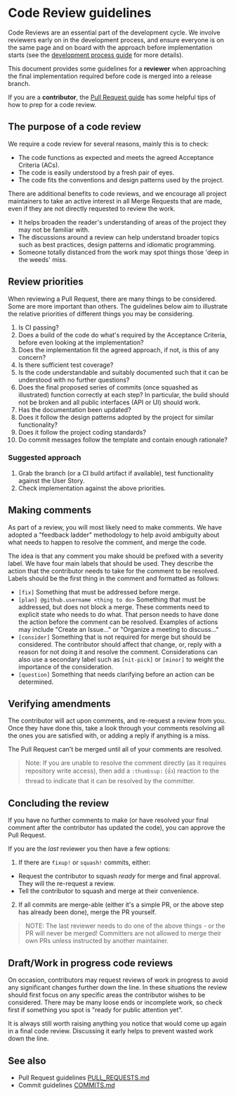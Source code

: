 # Code Review guidelines

Code Reviews are an essential part of the development cycle. We involve
reviewers early on in the development process, and ensure everyone is on
the same page and on board with the approach before implementation
starts (see the [development process guide](PROCESS.md) for more
details).

This document provides some guidelines for a **reviewer** when
approaching the final implementation required before code is merged into
a release branch.

If you are a **contributor**, the [Pull Request guide](PULL_REQUESTS.md)
has some helpful tips of how to prep for a code review.


## The purpose of a code review

We require a code review for several reasons, mainly this is to check:

- The code functions as expected and meets the agreed Acceptance
  Criteria (ACs).
- The code is easily understood by a fresh pair of eyes.
- The code fits the conventions and design patterns used by the project.

There are additional benefits to code reviews, and we encourage all
project maintainers to take an active interest in all Merge Requests
that are made, even if they are not directly requested to review the
work.

- It helps broaden the reader's understanding of areas of the project
  they may not be familiar with.
- The discussions around a review can help understand broader topics
  such as best practices, design patterns and idiomatic programming.
- Someone totally distanced from the work may spot things those 'deep in
  the weeds' miss.


## Review priorities

When reviewing a Pull Request, there are many things to be considered.
Some are more important than others. The guidelines below aim to
illustrate the relative priorities of different things you may be
considering.

1. Is CI passing?
2. Does a build of the code do what's required by the Acceptance
   Criteria, before even looking at the implementation?
3. Does the implementation fit the agreed approach, if not, is this of
   any concern?
4. Is there sufficient test coverage?
5. Is the code understandable and suitably documented such that it can
   be understood with no further questions?
6. Does the final proposed series of commits (once squashed as
   illustrated) function correctly at each step? In particular, the
   build should not be broken and all public interfaces (API or UI)
   should work.
7. Has the documentation been updated?
8. Does it follow the design patterns adopted by the project for similar
   functionality?
9. Does it follow the project coding standards?
10. Do commit messages follow the template and contain enough rationale?


### Suggested approach

1. Grab the branch (or a CI build artifact if available), test
   functionality against the User Story.
2. Check implementation against the above priorities.


## Making comments

As part of a review, you will most likely need to make comments. We
have adopted a "feedback ladder" methodology to help avoid ambiguity
about what needs to happen to resolve the comment, and merge the code.

The idea is that any comment you make should be prefixed with a severity
label. We have four main labels that should be used. They describe the
action that the contributor needs to take for the comment to be
resolved. Labels should be the first thing in the comment and formatted
as follows:

- `[fix]` Something that must be addressed before merge.
- `[plan] @github.username <thing to do>` Something that must be
  addressed, but does not block a merge. These comments need to explicit
  state who needs to do what. That person needs to have done the action
  before the comment can be resolved. Examples of actions may include
  "Create an Issue..." or "Organize a meeting to discuss..."
- `[consider]` Something that is not required for merge but should be
  considered. The contributor should affect that change, or, reply with
  a reason for not doing it and resolve the comment. Considerations can
  also use a secondary label such as `[nit-pick]` or `[minor]` to weight
  the importance of the consideration.
- `[question]` Something that needs clarifying before an action can be
  determined.


## Verifying amendments

The contributor will act upon comments, and re-request a review from
you. Once they have done this, take a look through your comments
resolving all the ones you are satisfied with, or adding a reply if
anything is a miss.

The Pull Request can't be merged until all of your comments are
resolved.

> Note: If you are unable to resolve the comment directly (as it
> requires repository write access), then add a `:thumbsup:` (👍)
> reaction to the thread to indicate that it can be resolved by the
> committer.


## Concluding the review

If you have no further comments to make (or have resolved your final
comment after the contributor has updated the code), you can approve the
Pull Request.

If you are the _last_ reviewer you then have a few options:

 1. If there are `fixup!` or `squash!` commits, either:
   - Request the contributor to squash _ready_ for merge and final
     approval. They will the re-request a review.
   - Tell the contributor to squash and merge at their convenience.
 2. If all commits are merge-able (either it's a simple PR, or the above
    step has already been done), merge the PR yourself.

> NOTE: The last reviewer needs to do one of the above things - or the
> PR will never be merged! Committers are not allowed to merge their own
> PRs unless instructed by another maintainer.


## Draft/Work in progress code reviews

On occasion, contributors may request reviews of work in progress to
avoid any significant changes further down the line. In these situations
the review should first focus on any specific areas the contributor
wishes to be considered. There may be many loose ends or incomplete
work, so check first if something you spot is "ready for public
attention yet".

It is always still worth raising anything you notice that would come up
again in a final code review. Discussing it early helps to prevent
wasted work down the line.


## See also

- Pull Request guidelines [PULL_REQUESTS.md](PULL_REQUESTS.md)
- Commit guidelines [COMMITS.md](COMMITS.md)
